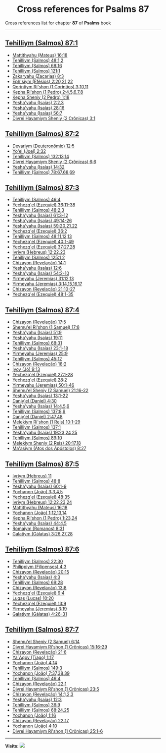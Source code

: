 <div align="center">

# Cross references for **Psalms 87**
</div>

Cross references list for chapter **87** of **Psalms** book

---

<h2 id="1"><a href="https://bible.ozzuu.com/pt_yah/Psa/87#1" target="_blank">Tehilliym (Salmos) 87:1</a></h2>

- [Mattithyahu (Mateus) 16:18](https://bible.ozzuu.com/pt_yah/Mat/16#18)
- [Tehilliym (Salmos) 48:1,2](https://bible.ozzuu.com/pt_yah/Psa/48#1)
- [Tehilliym (Salmos) 68:16](https://bible.ozzuu.com/pt_yah/Psa/68#16)
- [Tehilliym (Salmos) 121:1](https://bible.ozzuu.com/pt_yah/Psa/121#1)
- [Zakaryahu (Zacarias) 8:3](https://bible.ozzuu.com/pt_yah/Zec/8#3)
- [Eph'siym (Efésios) 2:20,21,22](https://bible.ozzuu.com/pt_yah/Eph/2#20)
- [Qorintiym Ri'shon (1 Coríntios) 3:10,11](https://bible.ozzuu.com/pt_yah/1Co/3#10)
- [Kepha Ri'shon (1 Pedro) 2:4,5,6,7,8](https://bible.ozzuu.com/pt_yah/1Pe/2#4)
- [Kepha Sheniy (2 Pedro) 1:18](https://bible.ozzuu.com/pt_yah/2Pe/1#18)
- [Yesha'yahu (Isaías) 2:2,3](https://bible.ozzuu.com/pt_yah/Isa/2#2)
- [Yesha'yahu (Isaías) 28:16](https://bible.ozzuu.com/pt_yah/Isa/28#16)
- [Yesha'yahu (Isaías) 56:7](https://bible.ozzuu.com/pt_yah/Isa/56#7)
- [Divrei Hayamiym Sheniy (2 Crônicas) 3:1](https://bible.ozzuu.com/pt_yah/2Ch/3#1)
<h2 id="2"><a href="https://bible.ozzuu.com/pt_yah/Psa/87#2" target="_blank">Tehilliym (Salmos) 87:2</a></h2>

- [Devariym (Deuteronômio) 12:5](https://bible.ozzuu.com/pt_yah/Deu/12#5)
- [Yo'el (Joel) 2:32](https://bible.ozzuu.com/pt_yah/Jl/2#32)
- [Tehilliym (Salmos) 132:13,14](https://bible.ozzuu.com/pt_yah/Psa/132#13)
- [Divrei Hayamiym Sheniy (2 Crônicas) 6:6](https://bible.ozzuu.com/pt_yah/2Ch/6#6)
- [Yesha'yahu (Isaías) 14:32](https://bible.ozzuu.com/pt_yah/Isa/14#32)
- [Tehilliym (Salmos) 78:67,68,69](https://bible.ozzuu.com/pt_yah/Psa/78#67)
<h2 id="3"><a href="https://bible.ozzuu.com/pt_yah/Psa/87#3" target="_blank">Tehilliym (Salmos) 87:3</a></h2>

- [Tehilliym (Salmos) 46:4](https://bible.ozzuu.com/pt_yah/Psa/46#4)
- [Yechezq'el (Ezequiel) 36:11-38](https://bible.ozzuu.com/pt_yah/Eze/36#11)
- [Tehilliym (Salmos) 48:2,3](https://bible.ozzuu.com/pt_yah/Psa/48#2)
- [Yesha'yahu (Isaías) 61:3-12](https://bible.ozzuu.com/pt_yah/Isa/61#3)
- [Yesha'yahu (Isaías) 49:14-26](https://bible.ozzuu.com/pt_yah/Isa/49#14)
- [Yesha'yahu (Isaías) 59:20,21,22](https://bible.ozzuu.com/pt_yah/Isa/59#20)
- [Yechezq'el (Ezequiel) 36:2](https://bible.ozzuu.com/pt_yah/Eze/36#2)
- [Tehilliym (Salmos) 48:11,12,13](https://bible.ozzuu.com/pt_yah/Psa/48#11)
- [Yechezq'el (Ezequiel) 40:1-49](https://bible.ozzuu.com/pt_yah/Eze/40#1)
- [Yechezq'el (Ezequiel) 37:27,28](https://bible.ozzuu.com/pt_yah/Eze/37#27)
- [Ivriym (Hebreus) 12:22,23](https://bible.ozzuu.com/pt_yah/Heb/12#22)
- [Tehilliym (Salmos) 125:1,2](https://bible.ozzuu.com/pt_yah/Psa/125#1)
- [Chizayon (Revelação) 14:1](https://bible.ozzuu.com/pt_yah/Rev/14#1)
- [Yesha'yahu (Isaías) 12:6](https://bible.ozzuu.com/pt_yah/Isa/12#6)
- [Yesha'yahu (Isaías) 54:2-10](https://bible.ozzuu.com/pt_yah/Isa/54#2)
- [Yirmeyahu (Jeremias) 31:12,13](https://bible.ozzuu.com/pt_yah/Jer/31#12)
- [Yirmeyahu (Jeremias) 3:14,15,16,17](https://bible.ozzuu.com/pt_yah/Jer/3#14)
- [Chizayon (Revelação) 21:10-27](https://bible.ozzuu.com/pt_yah/Rev/21#10)
- [Yechezq'el (Ezequiel) 48:1-35](https://bible.ozzuu.com/pt_yah/Eze/48#1)
<h2 id="4"><a href="https://bible.ozzuu.com/pt_yah/Psa/87#4" target="_blank">Tehilliym (Salmos) 87:4</a></h2>

- [Chizayon (Revelação) 17:5](https://bible.ozzuu.com/pt_yah/Rev/17#5)
- [Shemu'el Ri'shon (1 Samuel) 17:8](https://bible.ozzuu.com/pt_yah/1Sm/17#8)
- [Yesha'yahu (Isaías) 51:9](https://bible.ozzuu.com/pt_yah/Isa/51#9)
- [Yesha'yahu (Isaías) 19:11](https://bible.ozzuu.com/pt_yah/Isa/19#11)
- [Tehilliym (Salmos) 68:31](https://bible.ozzuu.com/pt_yah/Psa/68#31)
- [Yesha'yahu (Isaías) 23:1-18](https://bible.ozzuu.com/pt_yah/Isa/23#1)
- [Yirmeyahu (Jeremias) 25:9](https://bible.ozzuu.com/pt_yah/Jer/25#9)
- [Tehilliym (Salmos) 45:12](https://bible.ozzuu.com/pt_yah/Psa/45#12)
- [Chizayon (Revelação) 18:2](https://bible.ozzuu.com/pt_yah/Rev/18#2)
- [Iyov (Jó) 9:13](https://bible.ozzuu.com/pt_yah/Job/9#13)
- [Yechezq'el (Ezequiel) 27:1-28](https://bible.ozzuu.com/pt_yah/Eze/27#1)
- [Yechezq'el (Ezequiel) 28:2](https://bible.ozzuu.com/pt_yah/Eze/28#2)
- [Yirmeyahu (Jeremias) 50:1-46](https://bible.ozzuu.com/pt_yah/Jer/50#1)
- [Shemu'el Sheniy (2 Samuel) 21:16-22](https://bible.ozzuu.com/pt_yah/2Sm/21#16)
- [Yesha'yahu (Isaías) 13:1-22](https://bible.ozzuu.com/pt_yah/Isa/13#1)
- [Daniy'el (Daniel) 4:30](https://bible.ozzuu.com/pt_yah/Dan/4#30)
- [Yesha'yahu (Isaías) 14:4,5,6](https://bible.ozzuu.com/pt_yah/Isa/14#4)
- [Tehilliym (Salmos) 137:8,9](https://bible.ozzuu.com/pt_yah/Psa/137#8)
- [Daniy'el (Daniel) 2:47,48](https://bible.ozzuu.com/pt_yah/Dan/2#47)
- [Melekiym Ri'shon (1 Reis) 10:1-29](https://bible.ozzuu.com/pt_yah/1Ki/10#1)
- [Tehilliym (Salmos) 137:1](https://bible.ozzuu.com/pt_yah/Psa/137#1)
- [Yesha'yahu (Isaías) 19:23,24,25](https://bible.ozzuu.com/pt_yah/Isa/19#23)
- [Tehilliym (Salmos) 89:10](https://bible.ozzuu.com/pt_yah/Psa/89#10)
- [Melekiym Sheniy (2 Reis) 20:17,18](https://bible.ozzuu.com/pt_yah/2Ki/20#17)
- [Ma'asiym (Atos dos Apóstolos) 8:27](https://bible.ozzuu.com/pt_yah/Act/8#27)
<h2 id="5"><a href="https://bible.ozzuu.com/pt_yah/Psa/87#5" target="_blank">Tehilliym (Salmos) 87:5</a></h2>

- [Ivriym (Hebreus) 11](https://bible.ozzuu.com/pt_yah/Heb/11)
- [Tehilliym (Salmos) 48:8](https://bible.ozzuu.com/pt_yah/Psa/48#8)
- [Yesha'yahu (Isaías) 60:1-9](https://bible.ozzuu.com/pt_yah/Isa/60#1)
- [Yochanon (João) 3:3,4,5](https://bible.ozzuu.com/pt_yah/Joh/3#3)
- [Yechezq'el (Ezequiel) 48:35](https://bible.ozzuu.com/pt_yah/Eze/48#35)
- [Ivriym (Hebreus) 12:22,23,24](https://bible.ozzuu.com/pt_yah/Heb/12#22)
- [Mattithyahu (Mateus) 16:18](https://bible.ozzuu.com/pt_yah/Mat/16#18)
- [Yochanon (João) 1:12,13,14](https://bible.ozzuu.com/pt_yah/Joh/1#12)
- [Kepha Ri'shon (1 Pedro) 1:23,24](https://bible.ozzuu.com/pt_yah/1Pe/1#23)
- [Yesha'yahu (Isaías) 44:4,5](https://bible.ozzuu.com/pt_yah/Isa/44#4)
- [Romaiym (Romanos) 8:31](https://bible.ozzuu.com/pt_yah/Rom/8#31)
- [Galatiym (Gálatas) 3:26,27,28](https://bible.ozzuu.com/pt_yah/Gal/3#26)
<h2 id="6"><a href="https://bible.ozzuu.com/pt_yah/Psa/87#6" target="_blank">Tehilliym (Salmos) 87:6</a></h2>

- [Tehilliym (Salmos) 22:30](https://bible.ozzuu.com/pt_yah/Psa/22#30)
- [Philippiym (Filipenses) 4:3](https://bible.ozzuu.com/pt_yah/Php/4#3)
- [Chizayon (Revelação) 20:15](https://bible.ozzuu.com/pt_yah/Rev/20#15)
- [Yesha'yahu (Isaías) 4:3](https://bible.ozzuu.com/pt_yah/Isa/4#3)
- [Tehilliym (Salmos) 69:28](https://bible.ozzuu.com/pt_yah/Psa/69#28)
- [Chizayon (Revelação) 13:8](https://bible.ozzuu.com/pt_yah/Rev/13#8)
- [Yechezq'el (Ezequiel) 9:4](https://bible.ozzuu.com/pt_yah/Eze/9#4)
- [Luqas (Lucas) 10:20](https://bible.ozzuu.com/pt_yah/Luk/10#20)
- [Yechezq'el (Ezequiel) 13:9](https://bible.ozzuu.com/pt_yah/Eze/13#9)
- [Yirmeyahu (Jeremias) 3:19](https://bible.ozzuu.com/pt_yah/Jer/3#19)
- [Galatiym (Gálatas) 4:26-31](https://bible.ozzuu.com/pt_yah/Gal/4#26)
<h2 id="7"><a href="https://bible.ozzuu.com/pt_yah/Psa/87#7" target="_blank">Tehilliym (Salmos) 87:7</a></h2>

- [Shemu'el Sheniy (2 Samuel) 6:14](https://bible.ozzuu.com/pt_yah/2Sm/6#14)
- [Divrei Hayamiym Ri'shon (1 Crônicas) 15:16-29](https://bible.ozzuu.com/pt_yah/1Ch/15#16)
- [Chizayon (Revelação) 21:6](https://bible.ozzuu.com/pt_yah/Rev/21#6)
- [Ya`Aqov (Tiago) 1:17](https://bible.ozzuu.com/pt_yah/Jam/1#17)
- [Yochanon (João) 4:14](https://bible.ozzuu.com/pt_yah/Joh/4#14)
- [Tehilliym (Salmos) 149:3](https://bible.ozzuu.com/pt_yah/Psa/149#3)
- [Yochanon (João) 7:37,38,39](https://bible.ozzuu.com/pt_yah/Joh/7#37)
- [Tehilliym (Salmos) 46:4](https://bible.ozzuu.com/pt_yah/Psa/46#4)
- [Chizayon (Revelação) 22:1](https://bible.ozzuu.com/pt_yah/Rev/22#1)
- [Divrei Hayamiym Ri'shon (1 Crônicas) 23:5](https://bible.ozzuu.com/pt_yah/1Ch/23#5)
- [Chizayon (Revelação) 14:1,2,3](https://bible.ozzuu.com/pt_yah/Rev/14#1)
- [Yesha'yahu (Isaías) 12:3](https://bible.ozzuu.com/pt_yah/Isa/12#3)
- [Tehilliym (Salmos) 36:9](https://bible.ozzuu.com/pt_yah/Psa/36#9)
- [Tehilliym (Salmos) 68:24,25](https://bible.ozzuu.com/pt_yah/Psa/68#24)
- [Yochanon (João) 1:16](https://bible.ozzuu.com/pt_yah/Joh/1#16)
- [Chizayon (Revelação) 22:17](https://bible.ozzuu.com/pt_yah/Rev/22#17)
- [Yochanon (João) 4:10](https://bible.ozzuu.com/pt_yah/Joh/4#10)
- [Divrei Hayamiym Ri'shon (1 Crônicas) 25:1-6](https://bible.ozzuu.com/pt_yah/1Ch/25#1)


---

**Visits:**
![](https://profile-counter.glitch.me/visitCounter_crossrefs34/count.svg)

